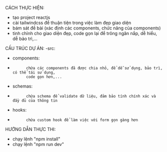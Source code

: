 CÁCH THỰC HIỆN:
- tạo project reactjs
- cài tailwindcss để thuận tiện trong việc làm đẹp giao diện
- bám sát đề bài (xác định các components, chức năng của components)
- tinh chỉnh cho giao diện đẹp, code gọn lại để trông ngăn nắp, dễ hiểu, dễ bảo trì,...

CẤU TRÚC DỰ ÁN:
-src:
-   components:
-           chứa các components đã được chia nhỏ, để dễ sử dụng, bảo trì, có thể tái sử dụng, 
            code gọn hơn,...
-   schemas:
-           chứa schema để validate dữ liệu, đảm bảo tính chính xác và đầy đủ của thông tin
-   hooks:
-           chứa custom hook để làm việc với form gọn gàng hơn

HƯỚNG DẪN THỰC THI:
- chạy lệnh "npm install"
- chạy lệnh "npm run dev"